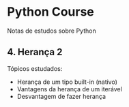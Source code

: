 # Python Course

Notas de estudos sobre Python

## 4. Herança 2

Tópicos estudados:

- Herança de um tipo built-in (nativo)
- Vantagens da herança de um iterável
- Desvantagem de fazer herança